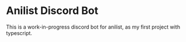 # Anilist Discord Bot

This is a work-in-progress discord bot for anilist, as my first project with typescript.
